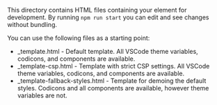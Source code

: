 This directory contains HTML files containing your element for development. By running `npm run start` you can edit and see changes without bundling.

You can use the following files as a starting point:

- \_template.html - Default template. All VSCode theme variables, codicons, and components are available.
- \_template-csp.html - Template with strict CSP settings. All VSCode theme variables, codicons, and components are available.
- \_template-fallback-styles.html - Template for demoing the default styles. Codicons and all components are available, however theme variables are not.
